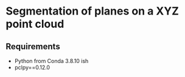 # Segmentation of planes on a XYZ point cloud

## Requirements

* Python from Conda 3.8.10 ish
* pclpy==0.12.0